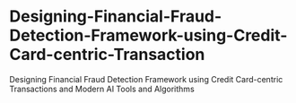 # Designing-Financial-Fraud-Detection-Framework-using-Credit-Card-centric-Transaction
Designing Financial Fraud Detection Framework  using Credit Card-centric Transactions and  Modern AI Tools and Algorithms
